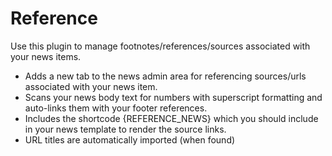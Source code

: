 # Reference

Use this plugin to manage footnotes/references/sources associated with your news items. 

- Adds a new tab to the news admin area for referencing sources/urls associated with your news item. 
- Scans your news body text for numbers with superscript formatting and auto-links them with your footer references. 
- Includes the shortcode {REFERENCE_NEWS} which you should include in your news template to render the source links.
- URL titles are automatically imported (when found) 
